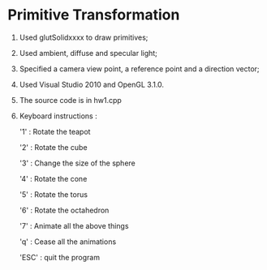 Primitive Transformation
=======

1. Used glutSolidxxxx to draw primitives;

2. Used ambient, diffuse and specular light;

2. Specified a camera view point, a reference point and a direction vector;

3. Used Visual Studio 2010 and OpenGL 3.1.0.

4. The source code is in hw1.cpp

5. Keyboard instructions :

	'1' : Rotate the teapot
	
	'2' : Rotate the cube
	
	'3' : Change the size of the sphere
	
	'4' : Rotate the cone
	
	'5' : Rotate the torus
	
	'6' : Rotate the octahedron
	
	'7' : Animate all the above things
	
	'q' : Cease all the animations
	
	'ESC' : quit the program
	
